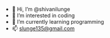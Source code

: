 - 👋 Hi, I’m @shivanilunge
- 👀 I’m interested in coding
- 🌱 I’m currently learning programming
- 📫 slunge135@gmail.com

<!---
shivanilunge/shivanilunge is a ✨ special ✨ repository because its `README.md` (this file) appears on your GitHub profile.
You can click the Preview link to take a look at your changes.
--->
